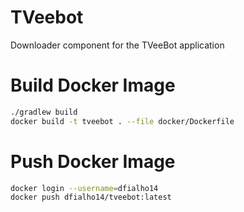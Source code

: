 # TVeebot
Downloader component for the TVeeBot application


# Build Docker Image

```bash
./gradlew build
docker build -t tveebot . --file docker/Dockerfile
```

# Push Docker Image

```bash
docker login --username=dfialho14
docker push dfialho14/tveebot:latest
```
